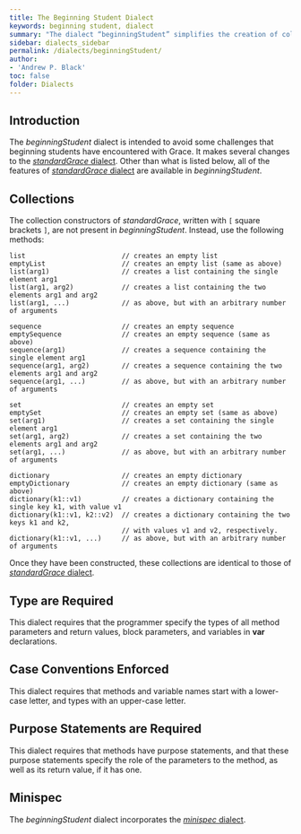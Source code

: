 ```yaml
---
title: The Beginning Student Dialect
keywords: beginning student, dialect
summary: "The dialect “beginningStudent” simplifies the creation of collections, enforces case conventions, requires type declarations and purpose statements, and includes ”minispec”."
sidebar: dialects_sidebar
permalink: /dialects/beginningStudent/
author:
- 'Andrew P. Black'
toc: false
folder: Dialects
---
```


## Introduction

The _beginningStudent_ dialect is intended to avoid some challenges that 
beginning students have encountered with Grace.  It makes several changes to 
the [_standardGrace_ dialect]({{site.baseurl}}/dialects/standard).
Other than what is listed below, all of the features of 
[_standardGrace_ dialect]({{site.baseurl}}/dialects/standard)
are available in _beginningStudent_.

## Collections

The collection constructors of _standardGrace_, written with `[` square brackets `]`,
are not present in _beginningStudent_.  Instead, use the following methods:

    list                        // creates an empty list
    emptyList                   // creates an empty list (same as above)
    list(arg1)                  // creates a list containing the single element arg1
    list(arg1, arg2)            // creates a list containing the two elements arg1 and arg2
    list(arg1, ...)             // as above, but with an arbitrary number of arguments 
    
    sequence                    // creates an empty sequence
    emptySequence               // creates an empty sequence (same as above)
    sequence(arg1)              // creates a sequence containing the single element arg1
    sequence(arg1, arg2)        // creates a sequence containing the two elements arg1 and arg2
    sequence(arg1, ...)         // as above, but with an arbitrary number of arguments 
    
    set                         // creates an empty set
    emptySet                    // creates an empty set (same as above)
    set(arg1)                   // creates a set containing the single element arg1
    set(arg1, arg2)             // creates a set containing the two elements arg1 and arg2
    set(arg1, ...)              // as above, but with an arbitrary number of arguments 
    
    dictionary                  // creates an empty dictionary
    emptyDictionary             // creates an empty dictionary (same as above)
    dictionary(k1::v1)          // creates a dictionary containing the single key k1, with value v1
    dictionary(k1::v1, k2::v2)  // creates a dictionary containing the two keys k1 and k2,
                                // with values v1 and v2, respectively.
    dictionary(k1::v1, ...)     // as above, but with an arbitrary number of arguments 

Once they have been constructed, these collections are identical to those of 
[_standardGrace_ dialect]({{site.baseurl}}/dialects/standard).

## Type are Required

This dialect requires that the programmer specify the types of all method parameters 
and return values, block parameters, and variables in **var** declarations.

## Case Conventions Enforced

This dialect requires that methods and variable names start with a lower-case letter,
and types with an upper-case letter.

## Purpose Statements are Required

This dialect requires that methods have purpose statements, and that these purpose
statements specify the role of the parameters to the method, as well as its return value, if it has one.

## Minispec

The _beginningStudent_ dialect incorporates the [_minispec_ dialect]({{site.baseurl}}/dialects/minispec).

